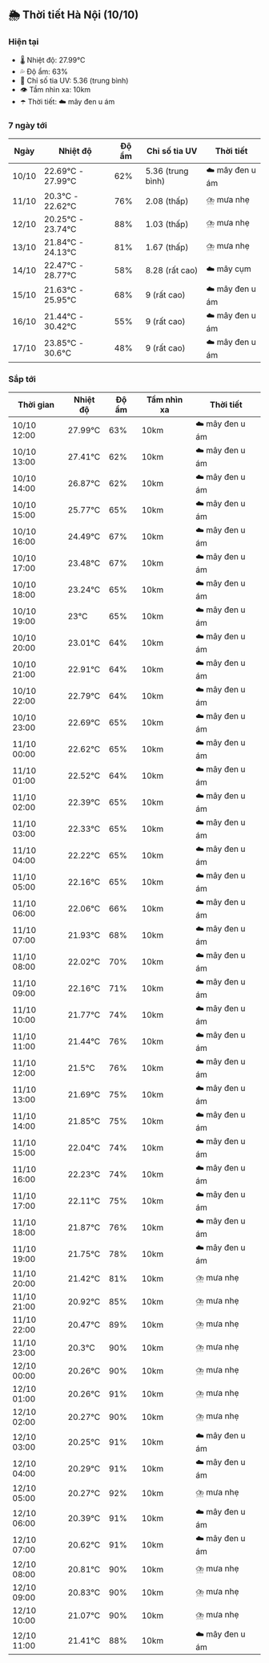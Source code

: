 ## 🌦️ Thời tiết Hà Nội (10/10)

### Hiện tại

- 🌡️ Nhiệt độ: 27.99℃
- 💦 Độ ẩm: 63%
- 🌟 Chỉ số tia UV: 5.36 (trung bình)
- 👁️ Tầm nhìn xa: 10km
- ☂️ Thời tiết: ☁️ mây đen u ám

### 7 ngày tới

| Ngày | Nhiệt độ | Độ ẩm | Chỉ số tia UV | Thời tiết |
| --- | --- | --- | --- | --- |
| 10/10 | 22.69℃ - 27.99℃ | 62% | 5.36 (trung bình) | ☁️ mây đen u ám |
| 11/10 | 20.3℃ - 22.62℃ | 76% | 2.08 (thấp) | ⛈️ mưa nhẹ |
| 12/10 | 20.25℃ - 23.74℃ | 88% | 1.03 (thấp) | ⛈️ mưa nhẹ |
| 13/10 | 21.84℃ - 24.13℃ | 81% | 1.67 (thấp) | ⛈️ mưa nhẹ |
| 14/10 | 22.47℃ - 28.77℃ | 58% | 8.28 (rất cao) | ☁️ mây cụm |
| 15/10 | 21.63℃ - 25.95℃ | 68% | 9 (rất cao) | ☁️ mây đen u ám |
| 16/10 | 21.44℃ - 30.42℃ | 55% | 9 (rất cao) | ☁️ mây đen u ám |
| 17/10 | 23.85℃ - 30.6℃ | 48% | 9 (rất cao) | ☁️ mây đen u ám |

### Sắp tới

| Thời gian | Nhiệt độ | Độ ẩm | Tầm nhìn xa | Thời tiết |
| --- | --- | --- | --- | --- |
| 10/10 12:00 | 27.99℃ | 63% | 10km | ☁️ mây đen u ám |
| 10/10 13:00 | 27.41℃ | 62% | 10km | ☁️ mây đen u ám |
| 10/10 14:00 | 26.87℃ | 62% | 10km | ☁️ mây đen u ám |
| 10/10 15:00 | 25.77℃ | 65% | 10km | ☁️ mây đen u ám |
| 10/10 16:00 | 24.49℃ | 67% | 10km | ☁️ mây đen u ám |
| 10/10 17:00 | 23.48℃ | 67% | 10km | ☁️ mây đen u ám |
| 10/10 18:00 | 23.24℃ | 65% | 10km | ☁️ mây đen u ám |
| 10/10 19:00 | 23℃ | 65% | 10km | ☁️ mây đen u ám |
| 10/10 20:00 | 23.01℃ | 64% | 10km | ☁️ mây đen u ám |
| 10/10 21:00 | 22.91℃ | 64% | 10km | ☁️ mây đen u ám |
| 10/10 22:00 | 22.79℃ | 64% | 10km | ☁️ mây đen u ám |
| 10/10 23:00 | 22.69℃ | 65% | 10km | ☁️ mây đen u ám |
| 11/10 00:00 | 22.62℃ | 65% | 10km | ☁️ mây đen u ám |
| 11/10 01:00 | 22.52℃ | 64% | 10km | ☁️ mây đen u ám |
| 11/10 02:00 | 22.39℃ | 65% | 10km | ☁️ mây đen u ám |
| 11/10 03:00 | 22.33℃ | 65% | 10km | ☁️ mây đen u ám |
| 11/10 04:00 | 22.22℃ | 65% | 10km | ☁️ mây đen u ám |
| 11/10 05:00 | 22.16℃ | 65% | 10km | ☁️ mây đen u ám |
| 11/10 06:00 | 22.06℃ | 66% | 10km | ☁️ mây đen u ám |
| 11/10 07:00 | 21.93℃ | 68% | 10km | ☁️ mây đen u ám |
| 11/10 08:00 | 22.02℃ | 70% | 10km | ☁️ mây đen u ám |
| 11/10 09:00 | 22.16℃ | 71% | 10km | ☁️ mây đen u ám |
| 11/10 10:00 | 21.77℃ | 74% | 10km | ☁️ mây đen u ám |
| 11/10 11:00 | 21.44℃ | 76% | 10km | ☁️ mây đen u ám |
| 11/10 12:00 | 21.5℃ | 76% | 10km | ☁️ mây đen u ám |
| 11/10 13:00 | 21.69℃ | 75% | 10km | ☁️ mây đen u ám |
| 11/10 14:00 | 21.85℃ | 75% | 10km | ☁️ mây đen u ám |
| 11/10 15:00 | 22.04℃ | 74% | 10km | ☁️ mây đen u ám |
| 11/10 16:00 | 22.23℃ | 74% | 10km | ☁️ mây đen u ám |
| 11/10 17:00 | 22.11℃ | 75% | 10km | ☁️ mây đen u ám |
| 11/10 18:00 | 21.87℃ | 76% | 10km | ☁️ mây đen u ám |
| 11/10 19:00 | 21.75℃ | 78% | 10km | ☁️ mây đen u ám |
| 11/10 20:00 | 21.42℃ | 81% | 10km | ⛈️ mưa nhẹ |
| 11/10 21:00 | 20.92℃ | 85% | 10km | ⛈️ mưa nhẹ |
| 11/10 22:00 | 20.47℃ | 89% | 10km | ⛈️ mưa nhẹ |
| 11/10 23:00 | 20.3℃ | 90% | 10km | ⛈️ mưa nhẹ |
| 12/10 00:00 | 20.26℃ | 90% | 10km | ⛈️ mưa nhẹ |
| 12/10 01:00 | 20.26℃ | 91% | 10km | ⛈️ mưa nhẹ |
| 12/10 02:00 | 20.27℃ | 90% | 10km | ⛈️ mưa nhẹ |
| 12/10 03:00 | 20.25℃ | 91% | 10km | ☁️ mây đen u ám |
| 12/10 04:00 | 20.29℃ | 91% | 10km | ☁️ mây đen u ám |
| 12/10 05:00 | 20.27℃ | 92% | 10km | ⛈️ mưa nhẹ |
| 12/10 06:00 | 20.39℃ | 91% | 10km | ☁️ mây đen u ám |
| 12/10 07:00 | 20.62℃ | 91% | 10km | ☁️ mây đen u ám |
| 12/10 08:00 | 20.81℃ | 90% | 10km | ⛈️ mưa nhẹ |
| 12/10 09:00 | 20.83℃ | 90% | 10km | ⛈️ mưa nhẹ |
| 12/10 10:00 | 21.07℃ | 90% | 10km | ⛈️ mưa nhẹ |
| 12/10 11:00 | 21.41℃ | 88% | 10km | ☁️ mây đen u ám |

